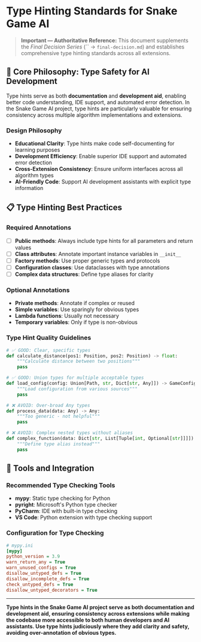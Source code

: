 # Type Hinting Standards for Snake Game AI

> **Important — Authoritative Reference:** This document supplements the _Final Decision Series_ (`` → `final-decision.md`) and establishes comprehensive type hinting standards across all extensions.

## 🎯 **Core Philosophy: Type Safety for AI Development**

Type hints serve as both **documentation** and **development aid**, enabling better code understanding, IDE support, and automated error detection. In the Snake Game AI project, type hints are particularly valuable for ensuring consistency across multiple algorithm implementations and extensions.

### **Design Philosophy**
- **Educational Clarity**: Type hints make code self-documenting for learning purposes
- **Development Efficiency**: Enable superior IDE support and automated error detection
- **Cross-Extension Consistency**: Ensure uniform interfaces across all algorithm types
- **AI-Friendly Code**: Support AI development assistants with explicit type information

## 📋 **Type Hinting Best Practices**

### **Required Annotations**
- [ ] **Public methods**: Always include type hints for all parameters and return values
- [ ] **Class attributes**: Annotate important instance variables in `__init__`
- [ ] **Factory methods**: Use proper generic types and protocols
- [ ] **Configuration classes**: Use dataclasses with type annotations
- [ ] **Complex data structures**: Define type aliases for clarity

### **Optional Annotations**
- **Private methods**: Annotate if complex or reused
- **Simple variables**: Use sparingly for obvious types
- **Lambda functions**: Usually not necessary
- **Temporary variables**: Only if type is non-obvious

### **Type Hint Quality Guidelines**
```python
# ✅ GOOD: Clear, specific types
def calculate_distance(pos1: Position, pos2: Position) -> float:
    """Calculate distance between two positions"""
    pass

# ✅ GOOD: Union types for multiple acceptable types
def load_config(config: Union[Path, str, Dict[str, Any]]) -> GameConfig:
    """Load configuration from various sources"""
    pass

# ❌ AVOID: Over-broad Any types
def process_data(data: Any) -> Any:
    """Too generic - not helpful"""
    pass

# ❌ AVOID: Complex nested types without aliases
def complex_function(data: Dict[str, List[Tuple[int, Optional[str]]]]) -> bool:
    """Define type alias instead"""
    pass
```

## 🔗 **Tools and Integration**

### **Recommended Type Checking Tools**
- **mypy**: Static type checking for Python
- **pyright**: Microsoft's Python type checker
- **PyCharm**: IDE with built-in type checking
- **VS Code**: Python extension with type checking support

### **Configuration for Type Checking**
```ini
# mypy.ini
[mypy]
python_version = 3.9
warn_return_any = True
warn_unused_configs = True
disallow_untyped_defs = True
disallow_incomplete_defs = True
check_untyped_defs = True
disallow_untyped_decorators = True
```

---

**Type hints in the Snake Game AI project serve as both documentation and development aid, ensuring consistency across extensions while making the codebase more accessible to both human developers and AI assistants. Use type hints judiciously where they add clarity and safety, avoiding over-annotation of obvious types.**